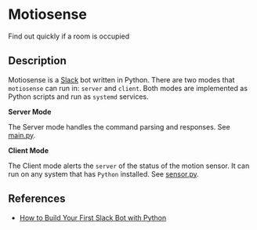 # Motiosense

Find out quickly if a room is occupied

## Description

Motiosense is a [Slack](https://slack.com) bot written in Python. There are two modes that `motiosense` can run in: `server` and `client`. Both modes are implemented as Python scripts and run as `systemd` services.

**Server Mode**

The Server mode handles the command parsing and responses. See [main.py](src/main.py).

**Client Mode**

The Client mode alerts the `server` of the status of the motion sensor. It can run on any system that has `Python` installed. See [sensor.py](src/sensor.py).

## References

- [How to Build Your First Slack Bot with Python](https://www.fullstackpython.com/blog/build-first-slack-bot-python.html)
